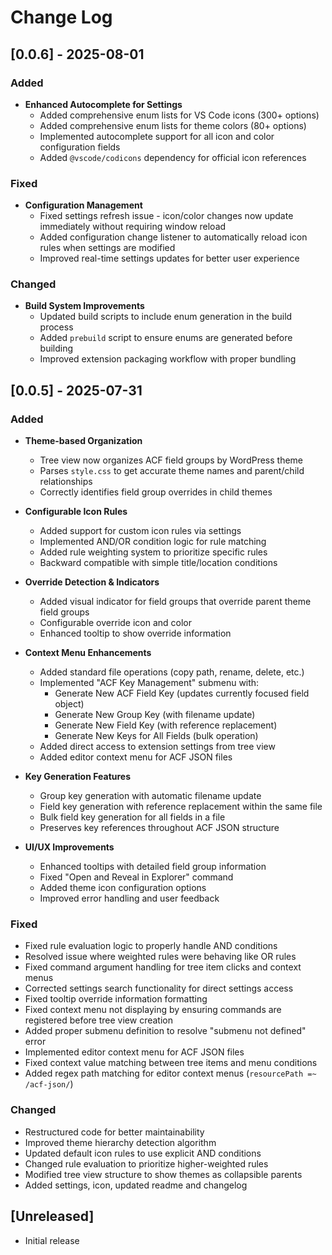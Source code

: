 # Change Log

## [0.0.6] - 2025-08-01

### Added
- **Enhanced Autocomplete for Settings**
  - Added comprehensive enum lists for VS Code icons (300+ options)
  - Added comprehensive enum lists for theme colors (80+ options)
  - Implemented autocomplete support for all icon and color configuration fields
  - Added `@vscode/codicons` dependency for official icon references

### Fixed
- **Configuration Management**
  - Fixed settings refresh issue - icon/color changes now update immediately without requiring window reload
  - Added configuration change listener to automatically reload icon rules when settings are modified
  - Improved real-time settings updates for better user experience

### Changed
- **Build System Improvements**
  - Updated build scripts to include enum generation in the build process
  - Added `prebuild` script to ensure enums are generated before building
  - Improved extension packaging workflow with proper bundling

## [0.0.5] - 2025-07-31

### Added
- **Theme-based Organization**
  - Tree view now organizes ACF field groups by WordPress theme
  - Parses `style.css` to get accurate theme names and parent/child relationships
  - Correctly identifies field group overrides in child themes

- **Configurable Icon Rules**
  - Added support for custom icon rules via settings
  - Implemented AND/OR condition logic for rule matching
  - Added rule weighting system to prioritize specific rules
  - Backward compatible with simple title/location conditions

- **Override Detection & Indicators**
  - Added visual indicator for field groups that override parent theme field groups
  - Configurable override icon and color
  - Enhanced tooltip to show override information

- **Context Menu Enhancements**
  - Added standard file operations (copy path, rename, delete, etc.)
  - Implemented "ACF Key Management" submenu with:
    - Generate New ACF Field Key (updates currently focused field object)
    - Generate New Group Key (with filename update)
    - Generate New Field Key (with reference replacement)
    - Generate New Keys for All Fields (bulk operation)
  - Added direct access to extension settings from tree view
  - Added editor context menu for ACF JSON files

- **Key Generation Features**
  - Group key generation with automatic filename update
  - Field key generation with reference replacement within the same file
  - Bulk field key generation for all fields in a file
  - Preserves key references throughout ACF JSON structure

- **UI/UX Improvements**
  - Enhanced tooltips with detailed field group information
  - Fixed "Open and Reveal in Explorer" command
  - Added theme icon configuration options
  - Improved error handling and user feedback

### Fixed
- Fixed rule evaluation logic to properly handle AND conditions
- Resolved issue where weighted rules were behaving like OR rules
- Fixed command argument handling for tree item clicks and context menus
- Corrected settings search functionality for direct settings access
- Fixed tooltip override information formatting
- Fixed context menu not displaying by ensuring commands are registered before tree view creation
- Added proper submenu definition to resolve "submenu not defined" error
- Implemented editor context menu for ACF JSON files
- Fixed context value matching between tree items and menu conditions
- Added regex path matching for editor context menus (`resourcePath =~ /acf-json/`)

### Changed
- Restructured code for better maintainability
- Improved theme hierarchy detection algorithm
- Updated default icon rules to use explicit AND conditions
- Changed rule evaluation to prioritize higher-weighted rules
- Modified tree view structure to show themes as collapsible parents
- Added settings, icon, updated readme and changelog

## [Unreleased]

- Initial release